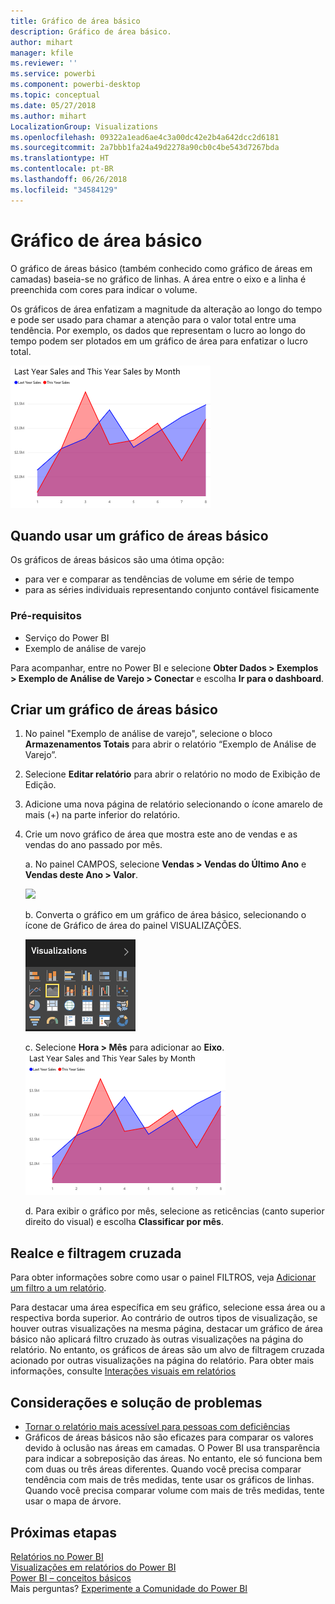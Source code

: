 ```yaml
---
title: Gráfico de área básico
description: Gráfico de área básico.
author: mihart
manager: kfile
ms.reviewer: ''
ms.service: powerbi
ms.component: powerbi-desktop
ms.topic: conceptual
ms.date: 05/27/2018
ms.author: mihart
LocalizationGroup: Visualizations
ms.openlocfilehash: 09322a1ead6ae4c3a00dc42e2b4a642dcc2d6181
ms.sourcegitcommit: 2a7bbb1fa24a49d2278a90cb0c4be543d7267bda
ms.translationtype: HT
ms.contentlocale: pt-BR
ms.lasthandoff: 06/26/2018
ms.locfileid: "34584129"
---
```

# <a name="basic-area-chart"></a>Gráfico de área básico
O gráfico de áreas básico (também conhecido como gráfico de áreas em camadas) baseia-se no gráfico de linhas. A área entre o eixo e a linha é preenchida com cores para indicar o volume. 

Os gráficos de área enfatizam a magnitude da alteração ao longo do tempo e pode ser usado para chamar a atenção para o valor total entre uma tendência. Por exemplo, os dados que representam o lucro ao longo do tempo podem ser plotados em um gráfico de área para enfatizar o lucro total.

![](media/power-bi-visualization-basic-area-chart/powerbi-area-chartnew.png)

## <a name="when-to-use-a-basic-area-chart"></a>Quando usar um gráfico de áreas básico
Os gráficos de áreas básicos são uma ótima opção:

* para ver e comparar as tendências de volume em série de tempo 
* para as séries individuais representando conjunto contável fisicamente

### <a name="prerequisites"></a>Pré-requisitos
 - Serviço do Power BI
 - Exemplo de análise de varejo

Para acompanhar, entre no Power BI e selecione **Obter Dados \> Exemplos \> Exemplo de Análise de Varejo > Conectar** e escolha **Ir para o dashboard**. 

## <a name="create-a-basic-area-chart"></a>Criar um gráfico de áreas básico
 

1. No painel "Exemplo de análise de varejo", selecione o bloco **Armazenamentos Totais** para abrir o relatório “Exemplo de Análise de Varejo”.
2. Selecione **Editar relatório** para abrir o relatório no modo de Exibição de Edição.
3. Adicione uma nova página de relatório selecionando o ícone amarelo de mais (+) na parte inferior do relatório.
4. Crie um novo gráfico de área que mostra este ano de vendas e as vendas do ano passado por mês.
   
   a. No painel CAMPOS, selecione **Vendas \> Vendas do Último Ano** e **Vendas deste Ano > Valor**.

   ![](media/power-bi-visualization-basic-area-chart/power-bi-bar-chart.png)

   b.  Converta o gráfico em um gráfico de área básico, selecionando o ícone de Gráfico de área do painel VISUALIZAÇÕES.

   ![](media/power-bi-visualization-basic-area-chart/convertchart.png)
   
   c.  Selecione **Hora \> Mês** para adicionar ao **Eixo**.   
   ![](media/power-bi-visualization-basic-area-chart/powerbi-area-chartnew.png)
   
   d.  Para exibir o gráfico por mês, selecione as reticências (canto superior direito do visual) e escolha **Classificar por mês**.

## <a name="highlighting-and-cross-filtering"></a>Realce e filtragem cruzada
Para obter informações sobre como usar o painel FILTROS, veja [Adicionar um filtro a um relatório](power-bi-report-add-filter.md).

Para destacar uma área específica em seu gráfico, selecione essa área ou a respectiva borda superior.  Ao contrário de outros tipos de visualização, se houver outras visualizações na mesma página, destacar um gráfico de área básico não aplicará filtro cruzado às outras visualizações na página do relatório. No entanto, os gráficos de áreas são um alvo de filtragem cruzada acionado por outras visualizações na página do relatório. Para obter mais informações, consulte [Interações visuais em relatórios](service-reports-visual-interactions.md)


## <a name="considerations-and-troubleshooting"></a>Considerações e solução de problemas   
* [Tornar o relatório mais acessível para pessoas com deficiências](desktop-accessibility.md)
* Gráficos de áreas básicos não são eficazes para comparar os valores devido à oclusão nas áreas em camadas. O Power BI usa transparência para indicar a sobreposição das áreas. No entanto, ele só funciona bem com duas ou três áreas diferentes. Quando você precisa comparar tendência com mais de três medidas, tente usar os gráficos de linhas. Quando você precisa comparar volume com mais de três medidas, tente usar o mapa de árvore.

## <a name="next-steps"></a>Próximas etapas
[Relatórios no Power BI](service-reports.md)  
[Visualizações em relatórios do Power BI](power-bi-report-visualizations.md)  
[Power BI – conceitos básicos](service-basic-concepts.md)  
Mais perguntas? [Experimente a Comunidade do Power BI](http://community.powerbi.com/)

